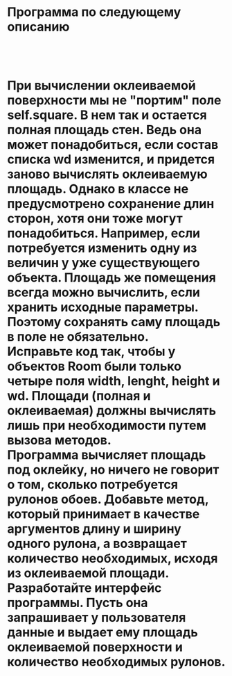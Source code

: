 <h1>Программа по следующему описанию<h1><br>

При вычислении оклеиваемой поверхности мы не "портим" поле self.square. В нем так и остается полная площадь стен. Ведь она может понадобиться, если состав списка wd изменится, и придется заново вычислять оклеиваемую площадь.
Однако в классе не предусмотрено сохранение длин сторон, хотя они тоже могут понадобиться. Например, если потребуется изменить одну из величин у уже существующего объекта. Площадь же помещения всегда можно вычислить, если хранить исходные параметры. Поэтому сохранять саму площадь в поле не обязательно.<br>
Исправьте код так, чтобы у объектов Room были только четыре поля width, lenght, height и wd. Площади (полная и оклеиваемая) должны вычислять лишь при необходимости путем вызова методов.<br>
Программа вычисляет площадь под оклейку, но ничего не говорит о том, сколько потребуется рулонов обоев. Добавьте метод, который принимает в качестве аргументов длину и ширину одного рулона, а возвращает количество необходимых, исходя из оклеиваемой площади. Разработайте интерфейс программы. Пусть она запрашивает у пользователя данные и выдает ему площадь оклеиваемой поверхности и количество необходимых рулонов.